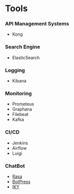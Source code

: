 # Tools

### API Management Systems

- Kong

### Search Engine

- ElasticSearch

### Logging

- Kibana

### Monitoring

- Prometeus
- Graphana
- Filebeat
- Kafka

### CI/CD

- Jenkins
- Airflow
- Luigi

### ChatBot

- [Rasa](https://rasa.com/)
- [BotPress](https://botpress.io/)
- [IKY](https://github.com/alfredfrancis/ai-chatbot-framework/)
